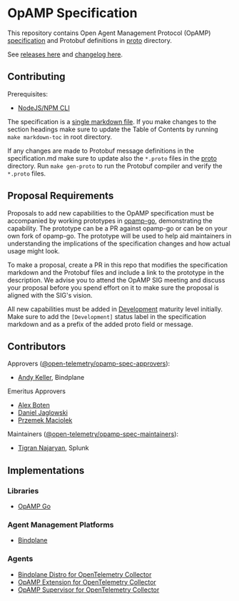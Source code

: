 # OpAMP Specification

This repository contains Open Agent Management Protocol (OpAMP)
[specification](specification.md) and Protobuf definitions in [proto](proto) directory.

See [releases here](https://github.com/open-telemetry/opamp-spec/releases) and [changelog here](CHANGELOG.md).

## Contributing

Prerequisites:
- [NodeJS/NPM CLI](https://nodejs.org/en/download/)

The specification is a [single markdown file](specification.md). If you make changes to
the section headings make sure to update the Table of Contents by running
`make markdown-toc` in root directory.

If any changes are made to Protobuf message definitions in the specification.md make
sure to update also the `*.proto` files in the [proto](proto) directory. Run `make gen-proto`
to run the Protobuf compiler and verify the `*.proto` files.

## Proposal Requirements

Proposals to add new capabilities to the OpAMP specification must be accompanied by
working prototypes in [opamp-go](https://github.com/open-telemetry/opamp-go),
demonstrating the capability. The prototype can be a PR against opamp-go or can be on
your own fork of opamp-go. The prototype will be used to help aid maintainers in
understanding the implications of the specification changes and how actual usage might
look.

To make a proposal, create a PR in this repo that modifies the specification markdown
and the Protobuf files and include a link to the prototype in the description. We
advise you to attend the OpAMP SIG meeting and discuss your proposal before you spend
effort on it to make sure the proposal is aligned with the SIG's vision.

All new capabilities must be added in
[Development](https://github.com/open-telemetry/opentelemetry-specification/blob/main/oteps/0232-maturity-of-otel.md#development)
maturity level initially. Make sure to add the `[Development]` status label in the
specification markdown and as a prefix of the added proto field or message.

## Contributors

Approvers ([@open-telemetry/opamp-spec-approvers](https://github.com/orgs/open-telemetry/teams/opamp-spec-approvers)):

- [Andy Keller](https://github.com/andykellr), Bindplane

Emeritus Approvers

- [Alex Boten](https://github.com/codeboten)
- [Daniel Jaglowski](https://github.com/djaglowski)
- [Przemek Maciolek](https://github.com/pmm-sumo)

Maintainers ([@open-telemetry/opamp-spec-maintainers](https://github.com/orgs/open-telemetry/teams/opamp-spec-maintainers)):

- [Tigran Najaryan](https://github.com/tigrannajaryan), Splunk

## Implementations

### Libraries

- [OpAMP Go](https://github.com/open-telemetry/opamp-go)

### Agent Management Platforms

- [Bindplane](https://bindplane.com)

### Agents

- [Bindplane Distro for OpenTelemetry Collector](https://github.com/observIQ/bindplane-otel-collector)
- [OpAMP Extension for OpenTelemetry Collector](https://github.com/open-telemetry/opentelemetry-collector-contrib/tree/main/extension/opampextension)
- [OpAMP Supervisor for OpenTelemetry Collector](https://github.com/open-telemetry/opentelemetry-collector-contrib/tree/main/cmd/opampsupervisor)
